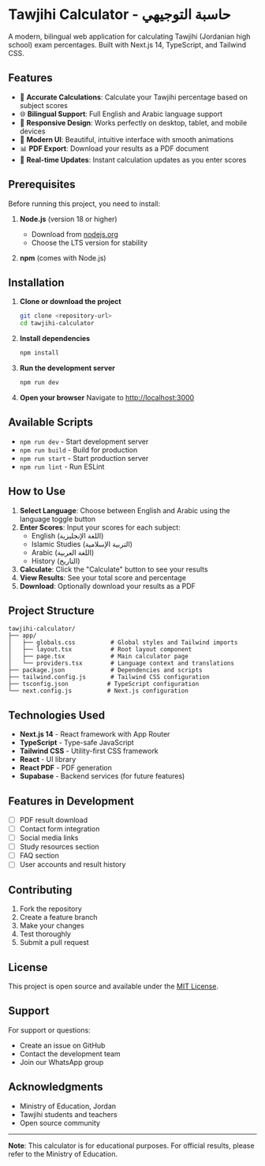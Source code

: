 # Tawjihi Calculator - حاسبة التوجيهي

A modern, bilingual web application for calculating Tawjihi (Jordanian high school) exam percentages. Built with Next.js 14, TypeScript, and Tailwind CSS.

## Features

- 🎯 **Accurate Calculations**: Calculate your Tawjihi percentage based on subject scores
- 🌐 **Bilingual Support**: Full English and Arabic language support
- 📱 **Responsive Design**: Works perfectly on desktop, tablet, and mobile devices
- 🎨 **Modern UI**: Beautiful, intuitive interface with smooth animations
- 📊 **PDF Export**: Download your results as a PDF document
- 🔄 **Real-time Updates**: Instant calculation updates as you enter scores

## Prerequisites

Before running this project, you need to install:

1. **Node.js** (version 18 or higher)
   - Download from [nodejs.org](https://nodejs.org/)
   - Choose the LTS version for stability

2. **npm** (comes with Node.js)

## Installation

1. **Clone or download the project**
   ```bash
   git clone <repository-url>
   cd tawjihi-calculator
   ```

2. **Install dependencies**
   ```bash
   npm install
   ```

3. **Run the development server**
   ```bash
   npm run dev
   ```

4. **Open your browser**
   Navigate to [http://localhost:3000](http://localhost:3000)

## Available Scripts

- `npm run dev` - Start development server
- `npm run build` - Build for production
- `npm run start` - Start production server
- `npm run lint` - Run ESLint

## How to Use

1. **Select Language**: Choose between English and Arabic using the language toggle button
2. **Enter Scores**: Input your scores for each subject:
   - English (اللغة الإنجليزية)
   - Islamic Studies (التربية الإسلامية)
   - Arabic (اللغة العربية)
   - History (التاريخ)
3. **Calculate**: Click the "Calculate" button to see your results
4. **View Results**: See your total score and percentage
5. **Download**: Optionally download your results as a PDF

## Project Structure

```
tawjihi-calculator/
├── app/
│   ├── globals.css          # Global styles and Tailwind imports
│   ├── layout.tsx           # Root layout component
│   ├── page.tsx             # Main calculator page
│   └── providers.tsx        # Language context and translations
├── package.json             # Dependencies and scripts
├── tailwind.config.js       # Tailwind CSS configuration
├── tsconfig.json           # TypeScript configuration
└── next.config.js          # Next.js configuration
```

## Technologies Used

- **Next.js 14** - React framework with App Router
- **TypeScript** - Type-safe JavaScript
- **Tailwind CSS** - Utility-first CSS framework
- **React** - UI library
- **React PDF** - PDF generation
- **Supabase** - Backend services (for future features)

## Features in Development

- [ ] PDF result download
- [ ] Contact form integration
- [ ] Social media links
- [ ] Study resources section
- [ ] FAQ section
- [ ] User accounts and result history

## Contributing

1. Fork the repository
2. Create a feature branch
3. Make your changes
4. Test thoroughly
5. Submit a pull request

## License

This project is open source and available under the [MIT License](LICENSE).

## Support

For support or questions:
- Create an issue on GitHub
- Contact the development team
- Join our WhatsApp group

## Acknowledgments

- Ministry of Education, Jordan
- Tawjihi students and teachers
- Open source community

---

**Note**: This calculator is for educational purposes. For official results, please refer to the Ministry of Education.
